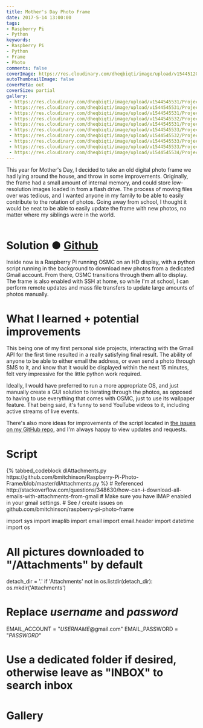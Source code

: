 ```yaml
---
title: Mother's Day Photo Frame
date: 2017-5-14 13:00:00
tags:
- Raspberry Pi
- Python
keywords: 
- Raspberry Pi
- Python
- Frame
- Photo
comments: false
coverImage: https://res.cloudinary.com/dheqbiqti/image/upload/v1544512051/Projects/PhotoFrame/IMG_0405.jpg
autoThumbnailImage: false
coverMeta: out
coverSize: partial
gallery:
 - https://res.cloudinary.com/dheqbiqti/image/upload/v1544545531/Projects/PhotoFrame/IMG_0229.jpg "Original electronics ready to be removed, and replaced with an HD screen"
 - https://res.cloudinary.com/dheqbiqti/image/upload/v1544545531/Projects/PhotoFrame/IMG_0234.jpg "Guts removed"
 - https://res.cloudinary.com/dheqbiqti/image/upload/v1544545531/Projects/PhotoFrame/IMG_0237.jpg "New screen in"
 - https://res.cloudinary.com/dheqbiqti/image/upload/v1544545532/Projects/PhotoFrame/IMG_0250.jpg "Working screen"
 - https://res.cloudinary.com/dheqbiqti/image/upload/v1544545531/Projects/PhotoFrame/IMG_0238.jpg "Attaching buttons"
 - https://res.cloudinary.com/dheqbiqti/image/upload/v1544545533/Projects/PhotoFrame/IMG_0279.jpg "Configuring OSMC on the Pi"
 - https://res.cloudinary.com/dheqbiqti/image/upload/v1544545532/Projects/PhotoFrame/IMG_0275.jpg "Writing the script"
 - https://res.cloudinary.com/dheqbiqti/image/upload/v1544545533/Projects/PhotoFrame/IMG_0281.jpg "Some final testing"
 - https://res.cloudinary.com/dheqbiqti/image/upload/v1544545533/Projects/PhotoFrame/IMG_0290.jpg "Less than ideal skotch tape reassembly"
 - https://res.cloudinary.com/dheqbiqti/image/upload/v1544545534/Projects/PhotoFrame/IMG_0405.jpg "Final placement! Mom loved it"
---
```

This year for Mother's Day, I decided to take an old digital photo frame we had lying around the house, and throw in some improvements. Originally, the frame had a small amount of internal memory, and could store low-resolution images loaded in from a flash drive. The process of moving files over was tedious, and I wanted anyone in my family to be able to easily contribute to the rotation of photos. Going away from school, I thought it would be neat to be able to easily update the frame with new photos, no matter where my siblings were in the world.
</br></br>
<!-- More -->

# Solution ● [Github](github.com/bmitchinson/raspberry-pi-photo-frame)
<p>Inside now is a Raspberry Pi running OSMC on an HD display, with a python script running in the background to download new photos from a dedicated Gmail account. From there, OSMC transitions through them all to display. The frame is also enabled with SSH at home, so while I'm at school, I can perform remote updates and mass file transfers to update large amounts of photos manually.
</p>

# What I learned + potential improvements
<p> This being one of my first personal side projects, interacting with the Gmail API for the first time resulted in a really satisfying final result. The ability of anyone to be able to either email the address, or even send a photo through SMS to it, and know that it would be displayed within the next 15 minutes, felt very impressive for the little python work required.

Ideally, I would have preferred to run a more appropriate OS, and just manually create a GUI solution to iterating through the photos, as opposed to having to use everything that comes with OSMC, just to use its wallpaper feature. That being said, it's funny to send YouTube videos to it, including active streams of live events.

There's also more ideas for improvements of the script located in [the issues on my GitHub repo](https://github.com/bmitchinson/Raspberry-Pi-Photo-Frame/issues), and I'm always happy to view updates and requests. 
</p>

# Script
<div style="height:600px;overflow-y:scroll">
  {% tabbed_codeblock dlAttachments.py https://github.com/bmitchinson/Raspberry-Pi-Photo-Frame/blob/master/dlAttachments.py %}
      <!-- tab python -->
          # Referenced http://stackoverflow.com/questions/348630/how-can-i-download-all-emails-with-attachments-from-gmail
# Make sure you have IMAP enabled in your gmail settings.
# See / create issues on github.com/bmitchinson/raspberry-pi-photo-frame

import sys
import imaplib
import email
import email.header
import datetime
import os

# All pictures downloaded to "/Attachments" by default
detach_dir = '.'
if 'Attachments' not in os.listdir(detach_dir):
    os.mkdir('Attachments')

# Replace *username* and *password*
EMAIL_ACCOUNT = "*USERNAME*@gmail.com"
EMAIL_PASSWORD = "*PASSWORD*"
# Use a dedicated folder if desired, otherwise leave as "INBOX" to search inbox
EMAIL_FOLDER = "INBOX"

try:
    imapSession = imaplib.IMAP4_SSL('imap.gmail.com')
    typ, accountDetails = imapSession.login(EMAIL_ACCOUNT, EMAIL_PASSWORD)
    if typ != 'OK':
        print('Not able to sign in!')
        raise
    imapSession.select('INBOX')
    typ, data = imapSession.search(None, 'ALL')
    if typ != 'OK':
        print('Error searching Inbox.')
        raise
    # Iterating over all emails
    for msgId in data[0].split():
        typ, messageParts = imapSession.fetch(msgId, '(RFC822)')
        if typ != 'OK':
            print('Error fetching mail.')
            raise

        emailBody = messageParts[0][1]
        mail = email.message_from_bytes(emailBody)
        for part in mail.walk():
            if part.get_content_maintype() == 'multipart':
                continue
            if part.get('Content-Disposition') is None:
                continue
            fileName = part.get_filename()

            if bool(fileName):
                filePath = os.path.join(detach_dir, 'Attachments', fileName)
                if not os.path.isfile(filePath) :
                    print(fileName)
                    fp = open(filePath, 'wb')
                    fp.write(part.get_payload(decode=True))
                    fp.close()
    imapSession.close()
    imapSession.logout()
    
except:
    print('Not able to download all attachments.')

      <!-- endtab -->
  {% endtabbed_codeblock %}
</div>

# Gallery

<!-- Gallery -->